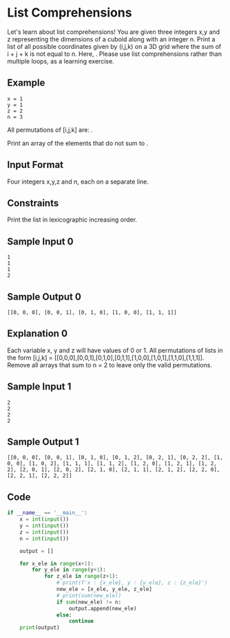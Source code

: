# List Comprehensions

Let's learn about list comprehensions! You are given three integers x,y and z representing the dimensions of a cuboid along with an integer n. Print a list of all possible coordinates given by (i,j,k) on a 3D grid where the sum of i + j + k is not equal to n. Here, . Please use list comprehensions rather than multiple loops, as a learning exercise.

## Example
    x = 1
    y = 1
    z = 2
    n = 3 



All permutations of [i,j,k] are:
.

Print an array of the elements that do not sum to .


## Input Format

Four integers x,y,z and n, each on a separate line.

## Constraints

Print the list in lexicographic increasing order.

## Sample Input 0

    1
    1
    1
    2
## Sample Output 0

    [[0, 0, 0], [0, 0, 1], [0, 1, 0], [1, 0, 0], [1, 1, 1]]
## Explanation 0

Each variable x, y and z will have values of 0 or 1. All permutations of lists in the form 
[i,j,k] = [[0,0,0],[0,0,1],[0,1,0],[0,1,1],[1,0,0],[1,0,1],[1,1,0],[1,1,1]].
Remove all arrays that sum to n = 2 to leave only the valid permutations.

## Sample Input 1

    2
    2
    2
    2
## Sample Output 1

    [[0, 0, 0], [0, 0, 1], [0, 1, 0], [0, 1, 2], [0, 2, 1], [0, 2, 2], [1, 0, 0], [1, 0, 2], [1, 1, 1], [1, 1, 2], [1, 2, 0], [1, 2, 1], [1, 2, 2], [2, 0, 1], [2, 0, 2], [2, 1, 0], [2, 1, 1], [2, 1, 2], [2, 2, 0], [2, 2, 1], [2, 2, 2]]


## Code
```python
if __name__ == '__main__':
    x = int(input())
    y = int(input())
    z = int(input())
    n = int(input())

    output = []

    for x_ele in range(x+1):
        for y_ele in range(y+1):
            for z_ele in range(z+1):
                # print(f'x : {x_ele}, y : {y_ele}, z : {z_ele}')
                new_ele = [x_ele, y_ele, z_ele]
                # print(sum(new_ele))
                if sum(new_ele) != n:
                    output.append(new_ele)
                else:
                    continue             
    print(output)
```